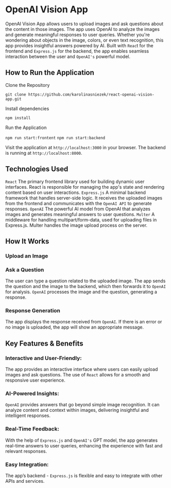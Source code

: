 # OpenAI Vision App

OpenAI Vision App allows users to upload images and ask questions about the content in those images. 
The app uses OpenAI to analyze the images and generate meaningful responses to user queries. 
Whether you're wondering about objects in the image, colors, or even text recognition, this app provides insightful answers powered by AI. 
Built with `Reac`t for the frontend and `Express.js` for the backend, the app enables seamless interaction between the user and `OpenAI's` powerful model.

## How to Run the Application

Clone the Repository

`git clone https://github.com/karolinasniezek/react-openai-vision-app.git`

Install dependencies

`npm install`

Run the Application

`npm run start:frontent`
`npm run start:backend`

Visit the application at `http://localhost:3000` in your browser.
The backend is running at `http://localhost:8000`.

## Technologies Used
`React` The primary frontend library used for building dynamic user interfaces. React is responsible for managing the app's state and rendering content based on user interactions.
`Express.js` A minimal backend framework that handles server-side logic. It receives the uploaded images from the frontend and communicates with the `OpenAI API` to generate responses.
`OpenAI` The powerful AI model from OpenAI that analyzes images and generates meaningful answers to user questions.
`Multer` A middleware for handling multipart/form-data, used for uploading files in Express.js. Multer handles the image upload process on the server.

## How It Works

### Upload an Image

### Ask a Question

The user can type a question related to the uploaded image.
The app sends the question and the image to the backend, which then forwards it to `OpenAI` for analysis.
`OpenAI` processes the image and the question, generating a response.

### Response Generation

The app displays the response received from `OpenAI`.
If there is an error or no image is uploaded, the app will show an appropriate message.

## Key Features & Benefits

### Interactive and User-Friendly:

The app provides an interactive interface where users can easily upload images and ask questions. The use of `React` allows for a smooth and responsive user experience.

### AI-Powered Insights:

`OpenAI` provides answers that go beyond simple image recognition. It can analyze content and context within images, delivering insightful and intelligent responses.

### Real-Time Feedback:

With the help of `Express.js` and `OpenAI's` GPT model, the app generates real-time answers to user queries, enhancing the experience with fast and relevant responses.

### Easy Integration:

The app’s backend - `Express.js` is flexible and easy to integrate with other APIs and services.
